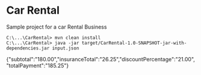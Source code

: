 # Car Rental
Sample project for a car Rental Business

```
C:\...\CarRental> mvn clean install
C:\...\CarRental> java -jar target/CarRental-1.0-SNAPSHOT-jar-with-dependencies.jar input.json
```
{"subtotal":"180.00","insuranceTotal":"26.25","discountPercentage":"21.00","totalPayment":"185.25"}

